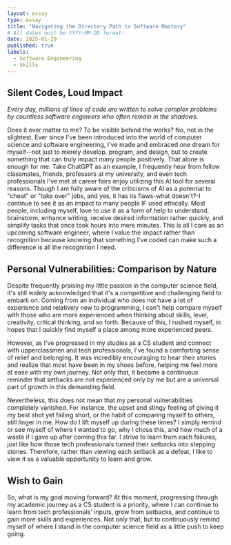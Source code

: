 ```yaml
---
layout: essay
type: essay
title: "Navigating the Directory Path to Software Mastery"
# All dates must be YYYY-MM-DD format!
date: 2025-01-29
published: true
labels:
  - Software Engineering
  - Skills
---
```

## Silent Codes, Loud Impact
*Every day, millions of lines of code are written to solve complex problems by countless software engineers who often remain in the shadows.*

Does it ever matter to me? To be visible behind the works? No, not in the slightest. Ever since I've been introduced into the world of computer science and software engineering, I've made and embraced one dream for myself--not just to merely develop, program, and design, but to create something that can truly impact many people positively. That alone is enough for me. Take ChatGPT as an example, I frequently hear from fellow classmates, friends, professors at my university, and even tech professionals I've met at career fairs enjoy utilizing this AI tool for several reasons. Though I am fully aware of the criticisms of AI as a potential to "cheat" or "take over" jobs, and yes, it has its flaws-what doesn't?-I continue to see it as an impact to many people IF used ethically. Most people, including myself, love to use it as a form of help to understand, brainstorm, enhance writing, receive desired information rather quickly, and simplify tasks that once took hours into mere minutes. This is all I care as an upcoming software engineer, where I value the impact rather than recognition because knowing that something I've coded can make such a difference is all the recognition I need.

## Personal Vulnerabilities: Comparison by Nature
Despite frequently praising my little passion in the computer science field, it's still widely acknowledged that it's a competitive and challenging field to embark on. Coming from an individual who does not have a lot of experience and relatively new to programming, I can't help compare myself with those who are more experienced when thinking about skills, level, creativity, critical thinking, and so forth. Because of this, I rushed myself, in hopes that I quickly find myself a place among more experienced peers. 

However, as I've progressed in my studies as a CS student and connect with upperclassmen and tech professionals, I've found a comforting sense of relief and belonging. It was incredibly encouraging to hear their stories and realize that most have been in my shoes before, helping me feel more at ease with my own journey. Not only that, it became a continuous reminder that setbacks are not experienced only by me but are a universal part of growth in this demanding field.

Nevertheless, this does not mean that my personal vulnerabilities completely vanished. For instance, the upset and stingy feeling of giving it my best shot yet failing short, or the habit of comparing myself to others, still linger in me. How do I lift myself up during these times? I simply remind or see myself of where I wanted to go, why I chose this, and how much of a waste if I gave up after coming this far. I strive to learn from each failures, just like how those tech professionals turned their setbacks into stepping stones. Therefore, rather than viewing each setback as a defeat, I like to view it as a valuable opportunity to learn and grow. 

## Wish to Gain
So, what is my goal moving forward? At this moment, progressing through my academic journey as a CS student is a priority, where I can continue to learn from tech professionals' inputs, grow from setbacks, and continue to gain more skills and experiences. Not only that, but to continuously remind myself of where I stand in the computer science field as a little push to keep going.
